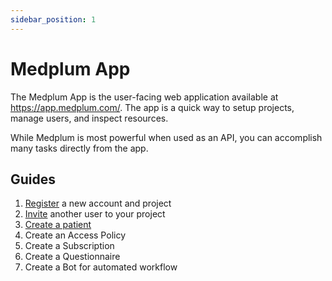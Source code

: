 ```yaml
---
sidebar_position: 1
---
```


# Medplum App

The Medplum App is the user-facing web application available at <https://app.medplum.com/>. The app is a quick way to setup projects, manage users, and inspect resources.

While Medplum is most powerful when used as an API, you can accomplish many tasks directly from the app.

## Guides

1. [Register](https://app.medplum.com/register) a new account and project
2. [Invite](/tutorials/app/invite) another user to your project
3. [Create a patient](/tutorials/app/create-a-patient)
4. Create an Access Policy
5. Create a Subscription
6. Create a Questionnaire
7. Create a Bot for automated workflow
